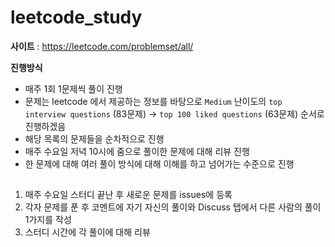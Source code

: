 # leetcode_study
**사이트** : <https://leetcode.com/problemset/all/>  
  
**진행방식**
* 매주 1회 1문제씩 풀이 진행
* 문제는 leetcode 에서 제공하는 정보를 바탕으로 `Medium` 난이도의 `top interview questions` (83문제) -> `top 100 liked questions` (63문제) 순서로 진행하겠음
* 해당 목록의 문제들을 순차적으로 진행
* 매주 수요일 저녁 10시에 줌으로 풀이한 문제에 대해 리뷰 진행
* 한 문제에 대해 여러 풀이 방식에 대해 이해를 하고 넘어가는 수준으로 진행  
  
##
1. 매주 수요일 스터디 끝난 후 새로운 문제를 issues에 등록
2. 각자 문제를 푼 후 코멘트에 자기 자신의 풀이와 Discuss 탭에서 다른 사람의 풀이 1가지를 작성
3. 스터디 시간에 각 풀이에 대해 리뷰  

